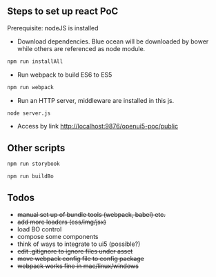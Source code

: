Steps to set up react PoC
--------------
Prerequisite: nodeJS is installed

 * Download dependencies. Blue ocean will be downloaded by bower while others are referenced as node module.
```sh
npm run installAll
```
 * Run webpack to build ES6 to ES5
```sh
npm run webpack
```
 * Run an HTTP server, middleware are installed in this js.
```sh
node server.js
```
 * Access by link [http://localhost:9876/openui5-poc/public](http://localhost:9876/openui5-poc/public)

Other scripts
--------------
```sh
npm run storybook
```

```sh
npm run buildBo
```

Todos
--------------
* ~~manual set up of bundle tools (webpack, babel) etc.~~
* ~~add more loaders (css/img/jsx)~~
* load BO control
* compose some components
* think of ways to integrate to ui5 (possible?)
* ~~edit .gitignore to ignore files under asset~~
* ~~move webpack config file to config package~~
* ~~webpack works fine in mac/linux/windows~~